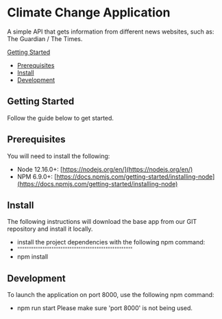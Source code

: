 # Climate Change Application
A simple API that gets information from different news websites, such as: The Guardian / The Times.

[Getting Started](#getting-started)
  - [Prerequisites](#prerequisites)
  - [Install](#install)
- [Development](#development)

## Getting Started

Follow the guide below to get started.

## Prerequisites

You will need to install the following:
- Node 12.16.0+: [https://nodejs.org/en/](https://nodejs.org/en/)
- NPM 6.9.0+: [https://docs.npmjs.com/getting-started/installing-node](https://docs.npmjs.com/getting-started/installing-node)

## Install

The following instructions will download the base app from our GIT repository and install it locally.
- install the project dependencies with the following npm command:
- ''''''''''''''''''''''''''''''''''''''''''''''''''''''''''''''''
- npm install

## Development
To launch the application on port 8000, use the following npm command:
- npm run start
Please make sure 'port 8000' is not being used.
